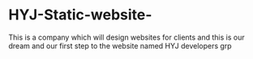 # HYJ-Static-website-
This is a company which will design websites for clients and this is our dream and our first step to the website named HYJ developers grp
